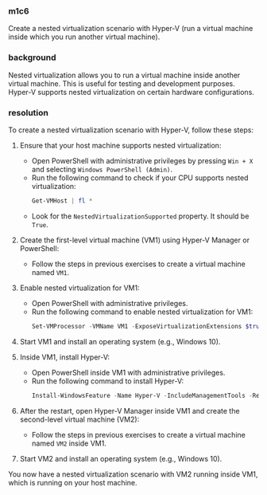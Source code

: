 ### m1c6

<p>Create a nested virtualization scenario with Hyper-V (run a virtual machine inside which you run another virtual machine).</p>

### background

<p>Nested virtualization allows you to run a virtual machine inside another virtual machine. This is useful for testing and development purposes. Hyper-V supports nested virtualization on certain hardware configurations.</p>

### resolution

To create a nested virtualization scenario with Hyper-V, follow these steps:

1. Ensure that your host machine supports nested virtualization:
   - Open PowerShell with administrative privileges by pressing `Win + X` and selecting `Windows PowerShell (Admin)`.
   - Run the following command to check if your CPU supports nested virtualization:
     ```powershell
     Get-VMHost | fl *
     ```
   - Look for the `NestedVirtualizationSupported` property. It should be `True`.

2. Create the first-level virtual machine (VM1) using Hyper-V Manager or PowerShell:
   - Follow the steps in previous exercises to create a virtual machine named `VM1`.

3. Enable nested virtualization for VM1:
   - Open PowerShell with administrative privileges.
   - Run the following command to enable nested virtualization for VM1:
     ```powershell
     Set-VMProcessor -VMName VM1 -ExposeVirtualizationExtensions $true
     ```

4. Start VM1 and install an operating system (e.g., Windows 10).

5. Inside VM1, install Hyper-V:
   - Open PowerShell inside VM1 with administrative privileges.
   - Run the following command to install Hyper-V:
     ```powershell
     Install-WindowsFeature -Name Hyper-V -IncludeManagementTools -Restart
     ```

6. After the restart, open Hyper-V Manager inside VM1 and create the second-level virtual machine (VM2):
   - Follow the steps in previous exercises to create a virtual machine named `VM2` inside VM1.

7. Start VM2 and install an operating system (e.g., Windows 10).

You now have a nested virtualization scenario with VM2 running inside VM1, which is running on your host machine.
